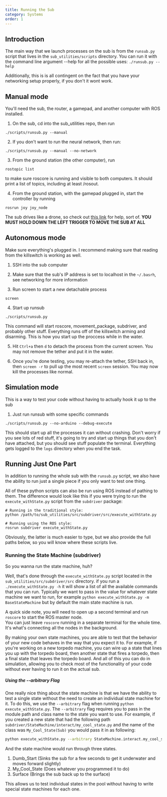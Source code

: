 ```yaml
---
title: Running the Sub
category: Systems
order: 1
---
```

## Introduction
The main way that we launch processes on the sub is from the `runsub.py` script that lives in the `sub_utilities/scripts` directory. You can run it with the command line argument --help for all the possible uses: `./runsub.py --help`

Additionally, this is is all contingent on the fact that you have your networking setup properly, if you don't it wont work.

## Manual mode

You'll need the sub, the router, a gamepad, and another computer with ROS installed.

1. On the sub, cd into the sub_utilities repo, then run
```
./scripts/runsub.py --manual
```

2. If you don't want to run the neural network, then run:
```
./scripts/runsub.py --manual --no-network
```

3. From the ground station (the other computer), run 
```
rostopic list
```
to make sure roscore is running and visible to both computers. It should print a list of topics, including at least /rosout.

4. From the ground station, with the gamepad plugged in, start the controller by running
```
rosrun joy joy_node
```
The sub drives like a drone, so check out [this link](https://dronenodes.com/wp-content/uploads/2016/07/Drone-Quadcopter-Transmiter-Anatomy.jpg) for help, sort of. **YOU MUST HOLD DOWN THE LEFT TRIGGER TO MOVE THE SUB AT ALL**


## Autonomous mode
Make sure everything's plugged in. I recommend making sure that reading from the killswitch is working as well.

1. SSH into the sub computer

2. Make sure that the sub's IP address is set to localhost in the `~/.basrh`, see networking for more information

3. Run screen to start a new detachable process
```
screen
```

4. Start up runsub 
 
```
./scripts/runsub.py
```
This command will start roscore, movement_package, subdriver, and probably other stuff.
Everything runs off of the killswitch arming and disarming. This is how you start up the proccess while in the water.

5. Hit `Ctrl+a` then `d` to detach the process from the current screen. You may not remove the tether and put it in the water.

6. Once you're done testing, you may re-attach the tether, SSH back in, then `screen -r` to pull up the most recent `screen` session. You may now kill the processes like normal.

## Simulation mode
This is a way to test your code without having to actually hook it up to the sub

1. Just run runsub with some specific commands
```
./scripts/runsub.py --no-arduino --debug-execute
```

This should start up all the processes it can without crashing. Don't worry if you see lots of red stuff, it's going to try and start up things that you don't have attached, but you should see stuff populate the terminal.
Everything gets logged to the `logs` directory when you end the task.

## Running Just One Part
In addition to running the whole sub with the `runsub.py` script, we also have the ability to run just a single piece if you only want to test one thing.

All of these python scripts can also be run using ROS instead of pathing to them. The difference would look like this if you were trying to run the `execute_withState.py` script from the `subdriver` package:
```
# Running in the traditional style:
python /path/to/sub_utilities/src/subdriver/src/execute_withState.py

# Running using the ROS style:
rosrun subdriver execute_withState.py
```
Obviously, the latter is much easier to type, but we also provide the full paths below, so you will know where these scripts live.

### Running the State Machine (subdriver)

So you wanna run the state machine, huh?

Well, that's done through the `execute_withState.py` script located in the `sub_utilities/src/subdriver/src` directory. if you run a `./execute_withState.py -h` it will show a list of all the available commands that you can run.
Typically we want to pass in the value for whatever state machine we want to run, for example `python execute_withState.py -m BaseStateMachine` but by default the main state machine is run. 

A quick side note, you will need to open up a second terminal and run `roscore` to start the ROS master node.  
You can just leave `roscore` running in a separate terminal for the whole time. It's what's connecting all the nodes in the background.

By making your own state machines, you are able to test that the behavior of your new code behaves in the way that you expect it to. For example, if you're working on a new torpedo machine, you can wire up a state that lines you up with the torpedo board, then another state that fires a torpedo, then a final state that leaves the torpedo board. And all of this you can do in simulation, allowing you to check most of the functionality of your code without ever having to run it on the actual sub. 

##### Using the --arbitrary Flag  
One really nice thing about the state machine is that we have the ability to test a single state without the need to create an individual state machine for it. To do this, we use the `--arbitrary` flag when running `python execute_withState.py`. The `--arbitrary` flag requires you to pass in the module path and class name to the state you want to use. For example, if you created a new state that had the following path `subdriver/StateMachine/interact/my_cool_state.py` and the name of the class was `My_Cool_State(Sub)` you would pass it in as following:
```bash
python execute_withState.py --arbitrary StateMachine.interact.my_cool_state.My_Cool_State
```
And the state machine would run through three states. 
 1. Dumb_Start (Sinks the sub for a few seconds to get it underwater and moves forward slightly)
 2. My_Cool_State (Does whatever you programmed it to do)
 3. Surface (Brings the sub back up to the surface)

This allows us to test individual states in the pool without having to write special state machines for each one.

